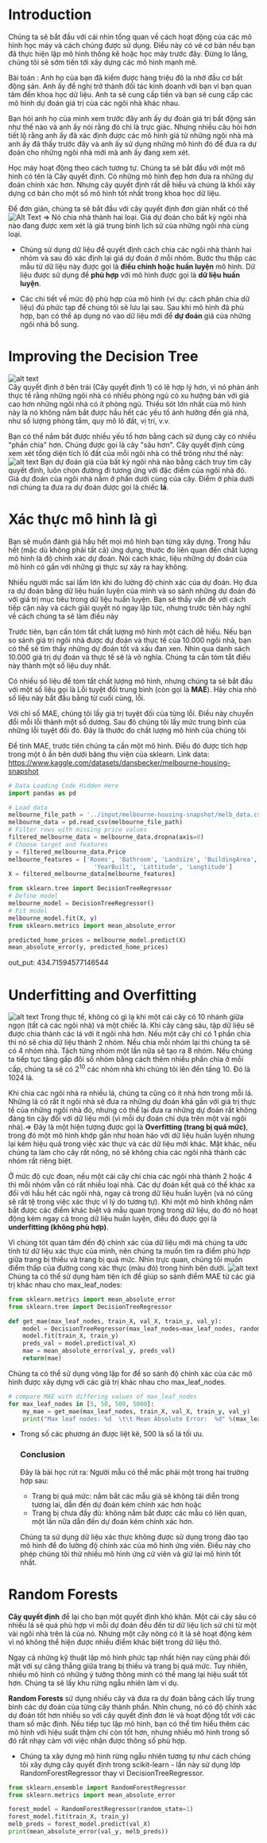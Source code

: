 # Introduction
Chúng ta sẽ bắt đầu với cái nhìn tổng quan về cách hoạt động của các mô hình học máy và cách chúng được sử dụng. Điều này có vẻ cơ bản nếu bạn đã thực hiện lập mô hình thống kê hoặc học máy trước đây. Đừng lo lắng, chúng tôi sẽ sớm tiến tới xây dựng các mô hình mạnh mẽ.

Bài toán : Anh họ của bạn đã kiếm được hàng triệu đô la nhờ đầu cơ bất động sản. Anh ấy đề nghị trở thành đối tác kinh doanh với bạn vì bạn quan tâm đến khoa học dữ liệu. Anh ta sẽ cung cấp tiền và bạn sẽ cung cấp các mô hình dự đoán giá trị của các ngôi nhà khác nhau.

Bạn hỏi anh họ của mình xem trước đây anh ấy dự đoán giá trị bất động sản như thế nào và anh ấy nói rằng đó chỉ là trực giác. Nhưng nhiều câu hỏi hơn tiết lộ rằng anh ấy đã xác định được các mô hình giá từ những ngôi nhà mà anh ấy đã thấy trước đây và anh ấy sử dụng những mô hình đó để đưa ra dự đoán cho những ngôi nhà mới mà anh ấy đang xem xét.

Học máy hoạt động theo cách tương tự. Chúng ta sẽ bắt đầu với một mô hình có tên là Cây quyết định. Có những mô hình đẹp hơn đưa ra những dự đoán chính xác hơn. Nhưng cây quyết định rất dễ hiểu và chúng là khối xây dựng cơ bản cho một số mô hình tốt nhất trong khoa học dữ liệu. 

Để đơn giản, chúng ta sẽ bắt đầu với cây quyết định đơn giản nhất có thể
![Alt Text](https://storage.googleapis.com/kaggle-media/learn/images/7tsb5b1.png)
=> Nó chia nhà thành hai loại. Giá dự đoán cho bất kỳ ngôi nhà nào đang được xem xét là giá trung bình lịch sử của những ngôi nhà cùng loại.

- Chúng sử dụng dữ liệu để quyết định cách chia các ngôi nhà thành hai nhóm và sau đó xác định lại giá dự đoán ở mỗi nhóm. Bước thu thập các mẫu từ dữ liệu này được gọi là **điều chỉnh hoặc huấn luyện** mô hình. Dữ liệu được sử dụng để **phù hợp** với mô hình được gọi là **dữ liệu huấn luyện**.

- Các chi tiết về mức độ phù hợp của mô hình (ví dụ: cách phân chia dữ liệu) đủ phức tạp để chúng tôi sẽ lưu lại sau. Sau khi mô hình đã phù hợp, bạn có thể áp dụng nó vào dữ liệu mới để **dự đoán** giá của những ngôi nhà bổ sung.
# Improving the Decision Tree
![alt text](https://storage.googleapis.com/kaggle-media/learn/images/prAjgku.png)   
Cây quyết định ở bên trái (Cây quyết định 1) có lẽ hợp lý hơn, vì nó phản ánh thực tế rằng những ngôi nhà có nhiều phòng ngủ có xu hướng bán với giá cao hơn những ngôi nhà có ít phòng ngủ. Thiếu sót lớn nhất của mô hình này là nó không nắm bắt được hầu hết các yếu tố ảnh hưởng đến giá nhà, như số lượng phòng tắm, quy mô lô đất, vị trí, v.v.

Bạn có thể nắm bắt được nhiều yếu tố hơn bằng cách sử dụng cây có nhiều "phần chia" hơn. Chúng được gọi là cây "sâu hơn". Cây quyết định cũng xem xét tổng diện tích lô đất của mỗi ngôi nhà có thể trông như thế này:
![alt text](https://storage.googleapis.com/kaggle-media/learn/images/R3ywQsR.png)
Bạn dự đoán giá của bất kỳ ngôi nhà nào bằng cách truy tìm cây quyết định, luôn chọn đường đi tương ứng với đặc điểm của ngôi nhà đó. Giá dự đoán của ngôi nhà nằm ở phần dưới cùng của cây. Điểm ở phía dưới nơi chúng ta đưa ra dự đoán được gọi là chiếc **lá**.
# Xác thực mô hình là gì
Bạn sẽ muốn đánh giá hầu hết mọi mô hình bạn từng xây dựng. Trong hầu hết (mặc dù không phải tất cả) ứng dụng, thước đo liên quan đến chất lượng mô hình là độ chính xác dự đoán. Nói cách khác, liệu những dự đoán của mô hình có gần với những gì thực sự xảy ra hay không.

Nhiều người mắc sai lầm lớn khi đo lường độ chính xác của dự đoán. Họ đưa ra dự đoán bằng dữ liệu huấn luyện của mình và so sánh những dự đoán đó với giá trị mục tiêu trong dữ liệu huấn luyện. Bạn sẽ thấy vấn đề với cách tiếp cận này và cách giải quyết nó ngay lập tức, nhưng trước tiên hãy nghĩ về cách chúng ta sẽ làm điều này

Trước tiên, bạn cần tóm tắt chất lượng mô hình một cách dễ hiểu. Nếu bạn so sánh giá trị ngôi nhà được dự đoán và thực tế của 10.000 ngôi nhà, bạn có thể sẽ tìm thấy những dự đoán tốt và xấu đan xen. Nhìn qua danh sách 10.000 giá trị dự đoán và thực tế sẽ là vô nghĩa. Chúng ta cần tóm tắt điều này thành một số liệu duy nhất.

Có nhiều số liệu để tóm tắt chất lượng mô hình, nhưng chúng ta sẽ bắt đầu với một số liệu gọi là Lỗi tuyệt đối trung bình (còn gọi là **MAE**). Hãy chia nhỏ số liệu này bắt đầu bằng từ cuối cùng, lỗi.

Với chỉ số MAE, chúng tôi lấy giá trị tuyệt đối của từng lỗi. Điều này chuyển đổi mỗi lỗi thành một số dương. Sau đó chúng tôi lấy mức trung bình của những lỗi tuyệt đối đó. Đây là thước đo chất lượng mô hình của chúng tôi

Để tính MAE, trước tiên chúng ta cần một mô hình. Điều đó được tích hợp trong một ô ẩn bên dưới băng thu viện của sklearn.
Link data: <https://www.kaggle.com/datasets/dansbecker/melbourne-housing-snapshot>
```python
# Data Loading Code Hidden Here
import pandas as pd

# Load data
melbourne_file_path = '../input/melbourne-housing-snapshot/melb_data.csv'
melbourne_data = pd.read_csv(melbourne_file_path) 
# Filter rows with missing price values
filtered_melbourne_data = melbourne_data.dropna(axis=0)
# Choose target and features
y = filtered_melbourne_data.Price
melbourne_features = ['Rooms', 'Bathroom', 'Landsize', 'BuildingArea', 
                        'YearBuilt', 'Lattitude', 'Longtitude']
X = filtered_melbourne_data[melbourne_features]
```
```python
from sklearn.tree import DecisionTreeRegressor
# Define model
melbourne_model = DecisionTreeRegressor()
# Fit model
melbourne_model.fit(X, y)
from sklearn.metrics import mean_absolute_error

predicted_home_prices = melbourne_model.predict(X)
mean_absolute_error(y, predicted_home_prices)
```
out_put: 434.71594577146544
# Underfitting and Overfitting
![alt text](https://storage.googleapis.com/kaggle-media/learn/images/R3ywQsR.png)
Trong thực tế, không có gì lạ khi một cái cây có 10 nhánh giữa ngọn (tất cả các ngôi nhà) và một chiếc lá. Khi cây càng sâu, tập dữ liệu sẽ được chia thành các lá với ít ngôi nhà hơn. Nếu một cây chỉ có 1 phần chia thì nó sẽ chia dữ liệu thành 2 nhóm. Nếu chia mỗi nhóm lại thì chúng ta sẽ có 4 nhóm nhà. Tách từng nhóm một lần nữa sẽ tạo ra 8 nhóm. Nếu chúng ta tiếp tục tăng gấp đôi số nhóm bằng cách thêm nhiều phần chia ở mỗi cấp, chúng ta sẽ có $2^{10}$ các nhóm nhà khi chúng tôi lên đến tầng 10. Đó là 1024 lá.

Khi chia các ngôi nhà ra nhiều lá, chúng ta cũng có ít nhà hơn trong mỗi lá. Những lá có rất ít ngôi nhà sẽ đưa ra những dự đoán khá gần với giá trị thực tế của những ngôi nhà đó, nhưng có thể lại đưa ra những dự đoán rất không đáng tin cậy đối với dữ liệu mới (vì mỗi dự đoán chỉ dựa trên một vài ngôi nhà).=> Đây là một hiện tượng được gọi là **Overfitting (trang bị quá mức)**, trong đó một mô hình khớp gần như hoàn hảo với dữ liệu huấn luyện nhưng lại kém hiệu quả trong việc xác thực và các dữ liệu mới khác. Mặt khác, nếu chúng ta làm cho cây rất nông, nó sẽ không chia các ngôi nhà thành các nhóm rất riêng biệt.

Ở mức độ cực đoan, nếu một cái cây chỉ chia các ngôi nhà thành 2 hoặc 4 thì mỗi nhóm vẫn có rất nhiều loại nhà. Các dự đoán kết quả có thể khác xa đối với hầu hết các ngôi nhà, ngay cả trong dữ liệu huấn luyện (và nó cũng sẽ rất tệ trong việc xác thực vì lý do tương tự). Khi một mô hình không nắm bắt được các điểm khác biệt và mẫu quan trọng trong dữ liệu, do đó nó hoạt động kém ngay cả trong dữ liệu huấn luyện, điều đó được gọi là **underfitting (không phù hợp)**.

Vì chúng tôt quan tâm đến độ chính xác của dữ liệu mới mà chúng ta ước tính từ dữ liệu xác thực của mình, nên chúng ta muốn tìm ra điểm phù hợp giữa trang bị thiếu và trang bị quá mức. Nhìn trực quan, chúng tôi muốn điểm thấp của đường cong xác thực (màu đỏ) trong hình bên dưới. 
![alt text](https://storage.googleapis.com/kaggle-media/learn/images/AXSEOfI.png)
Chúng ta có thể sử dụng hàm tiện ích để giúp so sánh điểm MAE từ các giá trị khác nhau cho max_leaf_nodes:
```python
from sklearn.metrics import mean_absolute_error
from sklearn.tree import DecisionTreeRegressor

def get_mae(max_leaf_nodes, train_X, val_X, train_y, val_y):
    model = DecisionTreeRegressor(max_leaf_nodes=max_leaf_nodes, random_state=0)
    model.fit(train_X, train_y)
    preds_val = model.predict(val_X)
    mae = mean_absolute_error(val_y, preds_val)
    return(mae)
```
Chúng ta có thể sử dụng vòng lặp for để so sánh độ chính xác của các mô hình được xây dựng với các giá trị khác nhau cho max_leaf_nodes.
```python
# compare MAE with differing values of max_leaf_nodes
for max_leaf_nodes in [5, 50, 500, 5000]:
    my_mae = get_mae(max_leaf_nodes, train_X, val_X, train_y, val_y)
    print("Max leaf nodes: %d  \t\t Mean Absolute Error:  %d" %(max_leaf_nodes, my_mae))
```
- Trong số các phương án được liệt kê, 500 là số lá tối ưu.
   ### Conclusion
    Đây là bài học rút ra: Người mẫu có thể mắc phải một trong hai trường hợp sau:

    - Trang bị quá mức: nắm bắt các mẫu giả sẽ không tái diễn trong tương lai, dẫn đến dự đoán kém chính xác hơn hoặc
    - Trang bị chưa đầy đủ: không nắm bắt được các mẫu có liên quan, một lần nữa dẫn đến dự đoán kém chính xác hơn.
    
    Chúng ta sử dụng dữ liệu xác thực không được sử dụng trong đào tạo mô hình để đo lường độ chính xác của mô hình ứng viên. Điều này cho phép chúng tôi thử nhiều mô hình ứng cử viên và giữ lại mô hình tốt nhất.
# Random Forests
**Cây quyết định** để lại cho bạn một quyết định khó khăn. Một cái cây sâu có nhiều lá sẽ quá phù hợp vì mỗi dự đoán đều đến từ dữ liệu lịch sử chỉ từ một vài ngôi nhà trên lá của nó. Nhưng một cây nông có ít lá sẽ hoạt động kém vì nó không thể hiện được nhiều điểm khác biệt trong dữ liệu thô.

Ngay cả những kỹ thuật lập mô hình phức tạp nhất hiện nay cũng phải đối mặt với sự căng thẳng giữa trang bị thiếu và trang bị quá mức. Tuy nhiên, nhiều mô hình có những ý tưởng thông minh có thể mang lại hiệu suất tốt hơn. Chúng ta sẽ lấy khu rừng ngẫu nhiên làm ví dụ.

**Random Forests** sử dụng nhiều cây và đưa ra dự đoán bằng cách lấy trung bình các dự đoán của từng cây thành phần. Nhìn chung, nó có độ chính xác dự đoán tốt hơn nhiều so với cây quyết định đơn lẻ và hoạt động tốt với các tham số mặc định. Nếu tiếp tục lập mô hình, bạn có thể tìm hiểu thêm các mô hình với hiệu suất thậm chí còn tốt hơn, nhưng nhiều mô hình trong số đó rất nhạy cảm với việc nhận được thông số phù hợp.
- Chúng ta xây dựng mô hình rừng ngẫu nhiên tương tự như cách chúng tôi xây dựng cây quyết định trong scikit-learn - lần này sử dụng lớp RandomForestRegressor thay vì DecisionTreeRegressor.
```python
from sklearn.ensemble import RandomForestRegressor
from sklearn.metrics import mean_absolute_error

forest_model = RandomForestRegressor(random_state=1)
forest_model.fit(train_X, train_y)
melb_preds = forest_model.predict(val_X)
print(mean_absolute_error(val_y, melb_preds))
```
